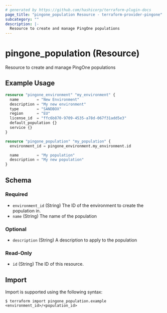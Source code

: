 ```yaml
---
# generated by https://github.com/hashicorp/terraform-plugin-docs
page_title: "pingone_population Resource - terraform-provider-pingone"
subcategory: ""
description: |-
  Resource to create and manage PingOne populations
---
```


# pingone_population (Resource)

Resource to create and manage PingOne populations

## Example Usage

```terraform
resource "pingone_environment" "my_environment" {
  name        = "New Environment"
  description = "My new environment"
  type        = "SANDBOX"
  region      = "EU"
  license_id  = "ffc6b870-9709-4535-a78d-067f31add5e3"
  default_population {}
  service {}
}

resource "pingone_population" "my_population" {
  environment_id = pingone_environment.my_environment.id

  name        = "My population"
  description = "My new population"
}
```

<!-- schema generated by tfplugindocs -->
## Schema

### Required

- `environment_id` (String) The ID of the environment to create the population in.
- `name` (String) The name of the population

### Optional

- `description` (String) A description to apply to the population

### Read-Only

- `id` (String) The ID of this resource.

## Import

Import is supported using the following syntax:

```shell
$ terraform import pingone_population.example <environment_id>/<population_id>
```
